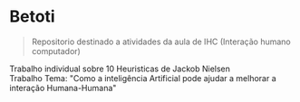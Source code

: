 # Betoti

> Repositorio destinado a atividades da aula de IHC (Interação humano computador)

Trabalho individual sobre 10 Heuristicas de Jackob Nielsen <br>
Trabalho Tema: "Como a inteligência Artificial pode ajudar a melhorar a interação Humana-Humana"
